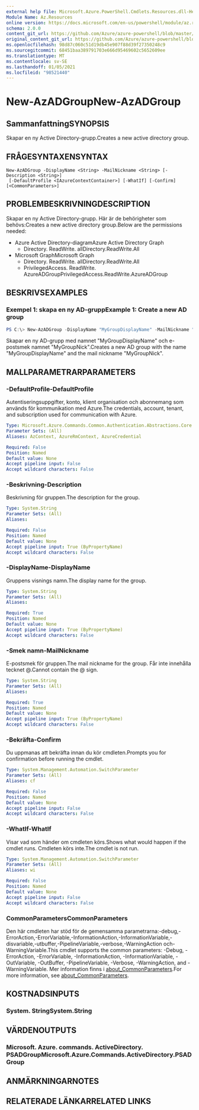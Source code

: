```yaml
---
external help file: Microsoft.Azure.PowerShell.Cmdlets.Resources.dll-Help.xml
Module Name: Az.Resources
online version: https://docs.microsoft.com/en-us/powershell/module/az.resources/new-azadgroup
schema: 2.0.0
content_git_url: https://github.com/Azure/azure-powershell/blob/master/src/Resources/Resources/help/New-AzADGroup.md
original_content_git_url: https://github.com/Azure/azure-powershell/blob/master/src/Resources/Resources/help/New-AzADGroup.md
ms.openlocfilehash: 98d87c060c51d19db45e907f88d39f27350248c9
ms.sourcegitcommit: 68451baa389791703e666d95469602c5652609ee
ms.translationtype: MT
ms.contentlocale: sv-SE
ms.lasthandoff: 01/05/2021
ms.locfileid: "98521440"
---
```

# <span data-ttu-id="f091a-101">New-AzADGroup</span><span class="sxs-lookup"><span data-stu-id="f091a-101">New-AzADGroup</span></span>

## <span data-ttu-id="f091a-102">Sammanfattning</span><span class="sxs-lookup"><span data-stu-id="f091a-102">SYNOPSIS</span></span>
<span data-ttu-id="f091a-103">Skapar en ny Active Directory-grupp.</span><span class="sxs-lookup"><span data-stu-id="f091a-103">Creates a new active directory group.</span></span>

## <span data-ttu-id="f091a-104">FRÅGESYNTAXEN</span><span class="sxs-lookup"><span data-stu-id="f091a-104">SYNTAX</span></span>

```
New-AzADGroup -DisplayName <String> -MailNickname <String> [-Description <String>]
 [-DefaultProfile <IAzureContextContainer>] [-WhatIf] [-Confirm] [<CommonParameters>]
```

## <span data-ttu-id="f091a-105">PROBLEMBESKRIVNING</span><span class="sxs-lookup"><span data-stu-id="f091a-105">DESCRIPTION</span></span>
<span data-ttu-id="f091a-106">Skapar en ny Active Directory-grupp. Här är de behörigheter som behövs:</span><span class="sxs-lookup"><span data-stu-id="f091a-106">Creates a new active directory group.Below are the permissions needed:</span></span>

- <span data-ttu-id="f091a-107">Azure Active Directory-diagram</span><span class="sxs-lookup"><span data-stu-id="f091a-107">Azure Active Directory Graph</span></span>
  - <span data-ttu-id="f091a-108">Directory. ReadWrite. all</span><span class="sxs-lookup"><span data-stu-id="f091a-108">Directory.ReadWrite.All</span></span>
- <span data-ttu-id="f091a-109">Microsoft Graph</span><span class="sxs-lookup"><span data-stu-id="f091a-109">Microsoft Graph</span></span>
  - <span data-ttu-id="f091a-110">Directory. ReadWrite. all</span><span class="sxs-lookup"><span data-stu-id="f091a-110">Directory.ReadWrite.All</span></span>
  - <span data-ttu-id="f091a-111">PrivilegedAccess. ReadWrite. AzureADGroup</span><span class="sxs-lookup"><span data-stu-id="f091a-111">PrivilegedAccess.ReadWrite.AzureADGroup</span></span>

## <span data-ttu-id="f091a-112">BESKRIVS</span><span class="sxs-lookup"><span data-stu-id="f091a-112">EXAMPLES</span></span>

### <span data-ttu-id="f091a-113">Exempel 1: skapa en ny AD-grupp</span><span class="sxs-lookup"><span data-stu-id="f091a-113">Example 1: Create a new AD group</span></span>

```powershell
PS C:\> New-AzADGroup -DisplayName "MyGroupDisplayName" -MailNickname "MyGroupNick"
```

<span data-ttu-id="f091a-114">Skapar en ny AD-grupp med namnet "MyGroupDisplayName" och e-postsmek namnet "MyGroupNick".</span><span class="sxs-lookup"><span data-stu-id="f091a-114">Creates a new AD group with the name "MyGroupDisplayName" and the mail nickname "MyGroupNick".</span></span>

## <span data-ttu-id="f091a-115">MALLPARAMETRAR</span><span class="sxs-lookup"><span data-stu-id="f091a-115">PARAMETERS</span></span>

### <span data-ttu-id="f091a-116">-DefaultProfile</span><span class="sxs-lookup"><span data-stu-id="f091a-116">-DefaultProfile</span></span>
<span data-ttu-id="f091a-117">Autentiseringsuppgifter, konto, klient organisation och abonnemang som används för kommunikation med Azure.</span><span class="sxs-lookup"><span data-stu-id="f091a-117">The credentials, account, tenant, and subscription used for communication with Azure.</span></span>

```yaml
Type: Microsoft.Azure.Commands.Common.Authentication.Abstractions.Core.IAzureContextContainer
Parameter Sets: (All)
Aliases: AzContext, AzureRmContext, AzureCredential

Required: False
Position: Named
Default value: None
Accept pipeline input: False
Accept wildcard characters: False
```

### <span data-ttu-id="f091a-118">-Beskrivning</span><span class="sxs-lookup"><span data-stu-id="f091a-118">-Description</span></span>
<span data-ttu-id="f091a-119">Beskrivning för gruppen.</span><span class="sxs-lookup"><span data-stu-id="f091a-119">The description for the group.</span></span>

```yaml
Type: System.String
Parameter Sets: (All)
Aliases:

Required: False
Position: Named
Default value: None
Accept pipeline input: True (ByPropertyName)
Accept wildcard characters: False
```

### <span data-ttu-id="f091a-120">-DisplayName</span><span class="sxs-lookup"><span data-stu-id="f091a-120">-DisplayName</span></span>
<span data-ttu-id="f091a-121">Gruppens visnings namn.</span><span class="sxs-lookup"><span data-stu-id="f091a-121">The display name for the group.</span></span>

```yaml
Type: System.String
Parameter Sets: (All)
Aliases:

Required: True
Position: Named
Default value: None
Accept pipeline input: True (ByPropertyName)
Accept wildcard characters: False
```

### <span data-ttu-id="f091a-122">-Smek namn</span><span class="sxs-lookup"><span data-stu-id="f091a-122">-MailNickname</span></span>
<span data-ttu-id="f091a-123">E-postsmek för gruppen.</span><span class="sxs-lookup"><span data-stu-id="f091a-123">The mail nickname for the group.</span></span> <span data-ttu-id="f091a-124">Får inte innehålla tecknet @.</span><span class="sxs-lookup"><span data-stu-id="f091a-124">Cannot contain the @ sign.</span></span>

```yaml
Type: System.String
Parameter Sets: (All)
Aliases:

Required: True
Position: Named
Default value: None
Accept pipeline input: True (ByPropertyName)
Accept wildcard characters: False
```

### <span data-ttu-id="f091a-125">-Bekräfta</span><span class="sxs-lookup"><span data-stu-id="f091a-125">-Confirm</span></span>
<span data-ttu-id="f091a-126">Du uppmanas att bekräfta innan du kör cmdleten.</span><span class="sxs-lookup"><span data-stu-id="f091a-126">Prompts you for confirmation before running the cmdlet.</span></span>

```yaml
Type: System.Management.Automation.SwitchParameter
Parameter Sets: (All)
Aliases: cf

Required: False
Position: Named
Default value: None
Accept pipeline input: False
Accept wildcard characters: False
```

### <span data-ttu-id="f091a-127">-WhatIf</span><span class="sxs-lookup"><span data-stu-id="f091a-127">-WhatIf</span></span>
<span data-ttu-id="f091a-128">Visar vad som händer om cmdleten körs.</span><span class="sxs-lookup"><span data-stu-id="f091a-128">Shows what would happen if the cmdlet runs.</span></span>
<span data-ttu-id="f091a-129">Cmdleten körs inte.</span><span class="sxs-lookup"><span data-stu-id="f091a-129">The cmdlet is not run.</span></span>

```yaml
Type: System.Management.Automation.SwitchParameter
Parameter Sets: (All)
Aliases: wi

Required: False
Position: Named
Default value: None
Accept pipeline input: False
Accept wildcard characters: False
```

### <span data-ttu-id="f091a-130">CommonParameters</span><span class="sxs-lookup"><span data-stu-id="f091a-130">CommonParameters</span></span>
<span data-ttu-id="f091a-131">Den här cmdleten har stöd för de gemensamma parametrarna:-debug,-ErrorAction,-ErrorVariable,-InformationAction,-InformationVariable,-disvariable,-utbuffer,-PipelineVariable,-verbose,-WarningAction och-WarningVariable.</span><span class="sxs-lookup"><span data-stu-id="f091a-131">This cmdlet supports the common parameters: -Debug, -ErrorAction, -ErrorVariable, -InformationAction, -InformationVariable, -OutVariable, -OutBuffer, -PipelineVariable, -Verbose, -WarningAction, and -WarningVariable.</span></span> <span data-ttu-id="f091a-132">Mer information finns i [about_CommonParameters](http://go.microsoft.com/fwlink/?LinkID=113216).</span><span class="sxs-lookup"><span data-stu-id="f091a-132">For more information, see [about_CommonParameters](http://go.microsoft.com/fwlink/?LinkID=113216).</span></span>

## <span data-ttu-id="f091a-133">KOSTNADS</span><span class="sxs-lookup"><span data-stu-id="f091a-133">INPUTS</span></span>

### <span data-ttu-id="f091a-134">System. String</span><span class="sxs-lookup"><span data-stu-id="f091a-134">System.String</span></span>

## <span data-ttu-id="f091a-135">VÄRDEN</span><span class="sxs-lookup"><span data-stu-id="f091a-135">OUTPUTS</span></span>

### <span data-ttu-id="f091a-136">Microsoft. Azure. commands. ActiveDirectory. PSADGroup</span><span class="sxs-lookup"><span data-stu-id="f091a-136">Microsoft.Azure.Commands.ActiveDirectory.PSADGroup</span></span>

## <span data-ttu-id="f091a-137">ANMÄRKNINGAR</span><span class="sxs-lookup"><span data-stu-id="f091a-137">NOTES</span></span>

## <span data-ttu-id="f091a-138">RELATERADE LÄNKAR</span><span class="sxs-lookup"><span data-stu-id="f091a-138">RELATED LINKS</span></span>
